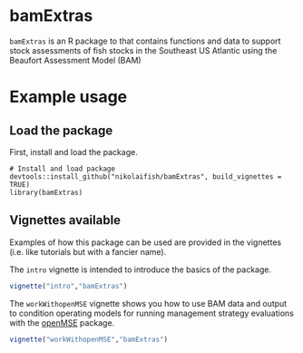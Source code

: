 # bamExtras
`bamExtras` is an R package to that contains functions and data to support
stock assessments of fish stocks in the Southeast US Atlantic using the Beaufort
Assessment Model (BAM)

# Example usage

## Load the package

First, install and load the package. 

```{r, echo=TRUE, message=FALSE}
# Install and load package
devtools::install_github("nikolaifish/bamExtras", build_vignettes = TRUE)
library(bamExtras)
```


## Vignettes available
Examples of how this package can be used are provided in the vignettes (i.e. like tutorials but with a fancier name).

The `intro` vignette is intended to introduce the basics of the package.
```R
vignette("intro","bamExtras")
```

The `workWithopenMSE` vignette shows you how to use BAM data and output to condition operating models for running management strategy evaluations with the [openMSE](https://openmse.com/) package.
```R
vignette("workWithopenMSE","bamExtras")
```
